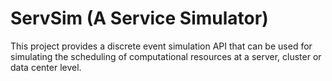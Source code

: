 # ServSim (A Service Simulator)

This project provides a discrete event simulation API that can be used for simulating the scheduling of computational resources at a server, cluster or data center level.

